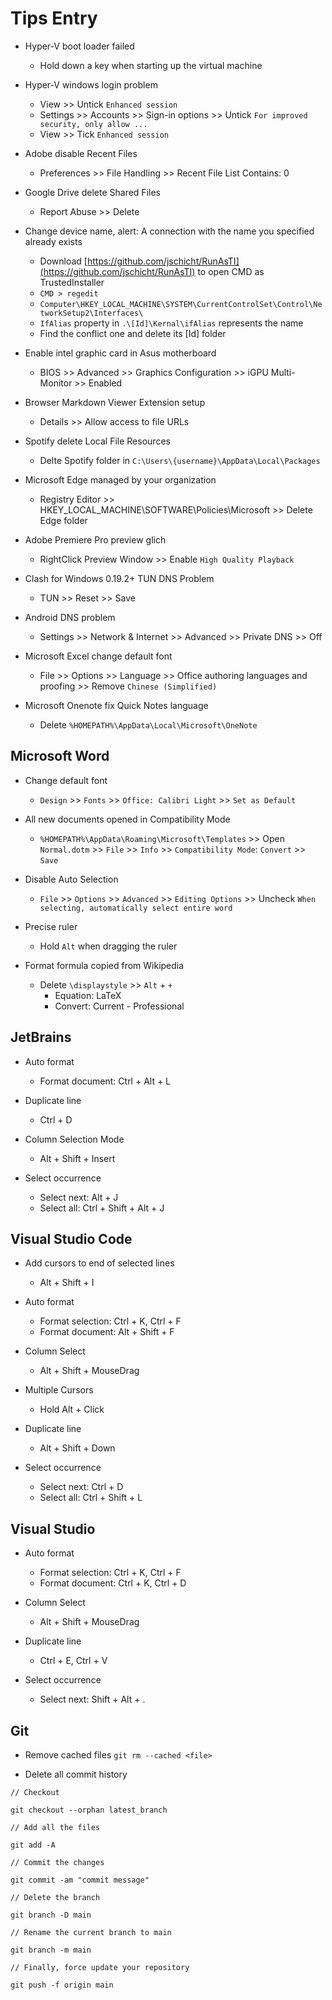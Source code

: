 # Tips Entry

- Hyper-V boot loader failed
    - Hold down a key when starting up the virtual machine

- Hyper-V windows login problem
    - View >> Untick `Enhanced session`
    - Settings >> Accounts >> Sign-in options >> Untick `For improved security, only allow ...`
    - View >> Tick `Enhanced session`

- Adobe disable Recent Files
    - Preferences >> File Handling >> Recent File List Contains: 0

- Google Drive delete Shared Files
    - Report Abuse >> Delete

- Change device name, alert: A connection with the name you specified already exists
    - Download [https://github.com/jschicht/RunAsTI](https://github.com/jschicht/RunAsTI) to open CMD as TrustedInstaller
    - `CMD > regedit`
    - `Computer\HKEY_LOCAL_MACHINE\SYSTEM\CurrentControlSet\Control\NetworkSetup2\Interfaces\`
    - `IfAlias` property in `.\[Id]\Kernal\ifAlias` represents the name
    - Find the conflict one and delete its [Id] folder

- Enable intel graphic card in Asus motherboard
    - BIOS >> Advanced >> Graphics Configuration >> iGPU Multi-Monitor >> Enabled

- Browser Markdown Viewer Extension setup
    - Details >> Allow access to file URLs

- Spotify delete Local File Resources
    - Delte Spotify folder in `C:\Users\{username}\AppData\Local\Packages`

- Microsoft Edge managed by your organization
    - Registry Editor >> HKEY_LOCAL_MACHINE\SOFTWARE\Policies\Microsoft >> Delete Edge folder

- Adobe Premiere Pro preview glich
    - RightClick Preview Window >> Enable `High Quality Playback`

- Clash for Windows 0.19.2+ TUN DNS Problem
    - TUN >> Reset >> Save

- Android DNS problem
    - Settings >> Network & Internet >> Advanced >> Private DNS >> Off

- Microsoft Excel change default font
    - File >> Options >> Language >> Office authoring languages and proofing >> Remove `Chinese (Simplified)`

- Microsoft Onenote fix Quick Notes language
    - Delete `%HOMEPATH%\AppData\Local\Microsoft\OneNote`

## Microsoft Word

- Change default font
    - `Design` >> `Fonts` >> `Office: Calibri Light` >> `Set as Default`

- All new documents opened in Compatibility Mode
    - `%HOMEPATH%\AppData\Roaming\Microsoft\Templates` >> Open `Normal.dotm` >> `File` >> `Info` >> `Compatibility Mode`: `Convert` >> `Save`

- Disable Auto Selection
    - `File` >> `Options` >> `Advanced` >> `Editing Options` >> Uncheck `When selecting, automatically select entire word`

- Precise ruler
    - Hold `Alt` when dragging the ruler

- Format formula copied from Wikipedia
    - Delete `\displaystyle` >> `Alt` + `+`
        - Equation: LaTeX
        - Convert: Current - Professional

## JetBrains

- Auto format
    - Format document: Ctrl + Alt + L

- Duplicate line
    - Ctrl + D

- Column Selection Mode
    - Alt + Shift + Insert

- Select occurrence
    - Select next: Alt + J
    - Select all: Ctrl + Shift + Alt + J

## Visual Studio Code

- Add cursors to end of selected lines
    - Alt + Shift + I

- Auto format
    - Format selection: Ctrl + K, Ctrl + F
    - Format document: Alt + Shift + F

- Column Select
    - Alt + Shift + MouseDrag

- Multiple Cursors
    - Hold Alt + Click

- Duplicate line
    - Alt + Shift + Down

- Select occurrence
    - Select next: Ctrl + D
    - Select all: Ctrl + Shift + L

## Visual Studio

- Auto format
    - Format selection: Ctrl + K, Ctrl + F
    - Format document: Ctrl + K, Ctrl + D

- Column Select
    - Alt + Shift + MouseDrag

- Duplicate line
    - Ctrl + E, Ctrl + V

- Select occurrence
    - Select next: Shift + Alt + .

## Git

- Remove cached files
    `git rm --cached <file>`

- Delete all commit history

```git
// Checkout

git checkout --orphan latest_branch

// Add all the files

git add -A

// Commit the changes

git commit -am "commit message"

// Delete the branch

git branch -D main

// Rename the current branch to main

git branch -m main

// Finally, force update your repository

git push -f origin main
```
